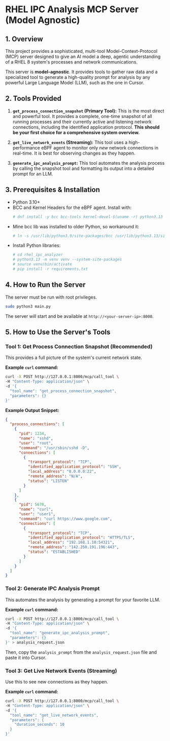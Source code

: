 # RHEL IPC Analysis MCP Server (Model Agnostic)

## 1. Overview

This project provides a sophisticated, multi-tool Model-Context-Protocol (MCP) server designed to give an AI model a deep, agentic understanding of a RHEL 8 system's processes and network communications.

This server is **model-agnostic**. It provides tools to gather raw data and a specialized tool to generate a high-quality prompt for analysis by any powerful Large Language Model (LLM), such as the one in Cursor.

## 2. Tools Provided

1.  **`get_process_connection_snapshot` (Primary Tool):** This is the most direct and powerful tool. It provides a complete, one-time snapshot of all running processes and their currently active and listening network connections, including the identified application protocol. **This should be your first choice for a comprehensive system overview.**

2.  **`get_live_network_events` (Streaming):** This tool uses a high-performance eBPF agent to monitor only *new* network connections in real-time. It is best for observing changes as they happen.

3.  **`generate_ipc_analysis_prompt`:** This tool automates the analysis process by calling the snapshot tool and formatting its output into a detailed prompt for an LLM.

## 3. Prerequisites & Installation

- Python 3.10+
- BCC and Kernel Headers for the eBPF agent. Install with:
  ```bash
  # dnf install -y bcc bcc-tools kernel-devel-$(uname -r) python3.13
  ```
- Mine bcc lib was installed to older Python, so workaround it:
  ```bash
  # ln -s /usr/lib/python3.9/site-packages/bcc /usr/lib/python3.13/site-packages/bcc
  ```
- Install Python libraries:
  ```bash
  # cd rhel_ipc_analyzer
  # python3.13 -m venv venv --system-site-packages
  # source venv/bin/activate
  # pip install -r requirements.txt
  ```

## 4. How to Run the Server

The server must be run with root privileges.

```bash
sudo python3 main.py
```

The server will start and be available at `http://<your-server-ip>:8000`.

## 5. How to Use the Server's Tools

### Tool 1: Get Process Connection Snapshot (Recommended)

This provides a full picture of the system's current network state.

**Example `curl` command:**
```bash
curl -X POST http://127.0.0.1:8000/mcp/call_tool \
-H "Content-Type: application/json" \
-d '{
  "tool_name": "get_process_connection_snapshot",
  "parameters": {}
}'
```

**Example Output Snippet:**
```json
{
  "process_connections": [
    {
      "pid": 1234,
      "name": "sshd",
      "user": "root",
      "command": "/usr/sbin/sshd -D",
      "connections": [
        {
          "transport_protocol": "TCP",
          "identified_application_protocol": "SSH",
          "local_address": "0.0.0.0:22",
          "remote_address": "N/A",
          "status": "LISTEN"
        }
      ]
    },
    {
      "pid": 5678,
      "name": "curl",
      "user": "user1",
      "command": "curl https://www.google.com",
      "connections": [
        {
          "transport_protocol": "TCP",
          "identified_application_protocol": "HTTPS/TLS",
          "local_address": "192.168.1.10:54321",
          "remote_address": "142.250.191.196:443",
          "status": "ESTABLISHED"
        }
      ]
    }
  ]
}
```

### Tool 2: Generate IPC Analysis Prompt

This automates the analysis by generating a prompt for your favorite LLM.

**Example `curl` command:**
```bash
curl -X POST http://127.0.0.1:8000/mcp/call_tool \
-H "Content-Type: application/json" \
-d '{
  "tool_name": "generate_ipc_analysis_prompt",
  "parameters": {}
}' > analysis_request.json
```
Then, copy the `analysis_prompt` from the `analysis_request.json` file and paste it into Cursor.

### Tool 3: Get Live Network Events (Streaming)

Use this to see new connections as they happen.

**Example `curl` command:**
```bash
curl -X POST http://127.0.0.1:8000/mcp/call_tool \
-H "Content-Type: application/json" \
-d '{
  "tool_name": "get_live_network_events",
  "parameters": {
    "duration_seconds": 10
  }
}'
```
